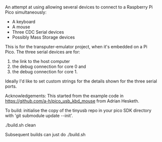 An attempt at using allowing several devices to connect to a Raspberry Pi Pico simultaneously:

* A keyboard
* A mouse
* Three CDC Serial devices
* Possibly Mass Storage devices

This is for the transputer-emulator project, when it's embedded on a Pi Pico. The three serial devices are for:

1) the link to the host computer
2) the debug connection for core 0 and
3) the debug connection for core 1.

Ideally I'd like to set custom strings for the details shown for the three serial ports.

Acknowledgements:
This started from the example code in https://github.com/a-h/pico_usb_kbd_mouse from Adrian Hesketh.

To build: initialise the copy of the tinyusb repo in your pico SDK directory with
'git submodule update --init'.

./build.sh clean

Subsequent builds can just do ./build.sh




